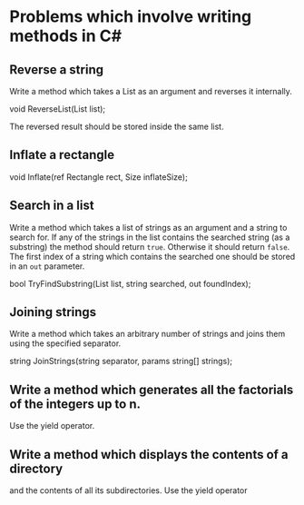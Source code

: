 # Problems which involve writing methods in C# #

## Reverse a string

Write a method which takes a List<int> as an argument
and reverses it internally.

void ReverseList(List<int> list);

The reversed result should be stored inside the same list.

## Inflate a rectangle

void Inflate(ref Rectangle rect, Size inflateSize);

## Search in a list

Write a method which takes a list of strings as an argument and a
string to search for. If any of the strings in the list contains
the searched string (as a substring) the method should return
`true`. Otherwise it should return `false`. The first index
of a string which contains the searched one should be stored
in an `out` parameter.

bool TryFindSubstring(List<string> list, string searched, out foundIndex);

## Joining strings

Write a method which takes an arbitrary number of strings and joins them
using the specified separator.

string JoinStrings(string separator, params string[] strings);

## Write a method which generates all the factorials of the integers up to n.
Use the yield operator.

## Write a method which displays the contents of a directory
and the contents of all its subdirectories. Use the yield operator